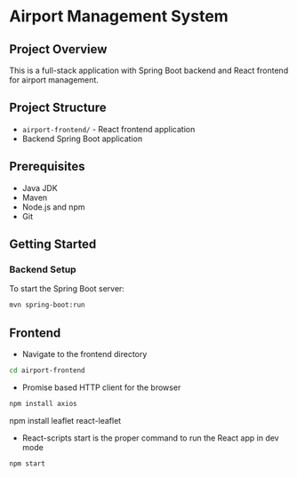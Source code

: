 # Airport Management System

## Project Overview
This is a full-stack application with Spring Boot backend and React frontend for airport management.

## Project Structure
- `airport-frontend/` - React frontend application
- Backend Spring Boot application

## Prerequisites
- Java JDK
- Maven
- Node.js and npm
- Git

## Getting Started

### Backend Setup
To start the Spring Boot server:
```bash
mvn spring-boot:run
```

## Frontend
- Navigate to the frontend directory
```bash
cd airport-frontend
``` 

- Promise based HTTP client for the browser
```bash
npm install axios
```

npm install leaflet react-leaflet

- React-scripts start is the proper command to run the React app in dev mode
```bash
npm start
```
